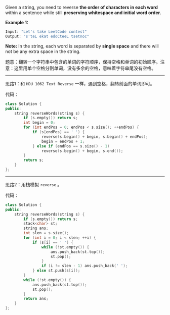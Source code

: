 Given a string, you need to reverse **the order of characters in each word** within a sentence while still **preserving whitespace and initial word order**.

**Example 1:**
```cpp
Input: "Let's take LeetCode contest"
Output: "s'teL ekat edoCteeL tsetnoc"
```

**Note:** In the string, each word is separated by **single space** and there will not be any extra space in the string. 

题意：翻转一个字符串中包含的单词的字符顺序，保持空格和单词的初始顺序。注意：这里用单个空格分割单词，没有多余的空格，意味着字符串尾没有空格。

---
思路1：和 `HDU 1062 Text Reverse` 一样，遇到空格，翻转前面的单词即可。

代码：
```cpp
class Solution {
public:
    string reverseWords(string s) {
        if (s.empty()) return s;
        int begin = 0;
        for (int endPos = 0; endPos < s.size(); ++endPos) {
            if (s[endPos] == ' ') {
                reverse(s.begin() + begin, s.begin() + endPos);
                begin = endPos + 1;
            } else if (endPos == s.size() - 1) 
                reverse(s.begin() + begin, s.end());
        }
        return s;
    }
};
```

---
思路2：用栈模拟 `reverse` 。

代码：
```cpp
class Solution {
public:
    string reverseWords(string s) {
        if (s.empty()) return s;
        stack<char> st;
        string ans;
        int slen = s.size();
        for (int i = 0; i < slen; ++i) {
            if (s[i] == ' ') {
                while (!st.empty()) {
                    ans.push_back(st.top());
                    st.pop();
                }
                if (i != slen - 1) ans.push_back(' ');
            } else st.push(s[i]);
        }
        while (!st.empty()) {
            ans.push_back(st.top());
            st.pop();
        }
        return ans;
    }
};
```

